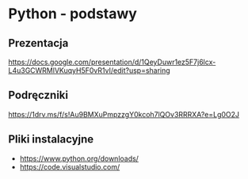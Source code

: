 # Python - podstawy 

## Prezentacja 

https://docs.google.com/presentation/d/1QeyDuwr1ez5F7j6lcx-L4u3GCWRMlVKuqyH5F0vR1vI/edit?usp=sharing


## Podręczniki

https://1drv.ms/f/s!Au9BMXuPmpzzgY0kcoh7lQOv3RRRXA?e=Lg0O2J


## Pliki instalacyjne

- https://www.python.org/downloads/
- https://code.visualstudio.com/
